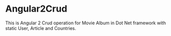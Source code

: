 # Angular2Crud
This is Angular 2 Crud operation for Movie Album in Dot Net framework with static User, Article and Countries.
